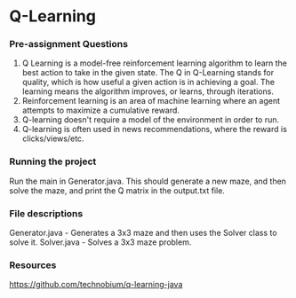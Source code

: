 # Q-Learning

### Pre-assignment Questions
1. Q Learning is a model-free reinforcement learning algorithm to learn the best action to take in the given state. The Q in Q-Learning stands for quality, which is how useful a given action is in achieving a goal. The learning means the algorithm improves, or learns, through iterations.
2. Reinforcement learning is an area of machine learning where an agent attempts to maximize a cumulative reward.
3. Q-learning doesn't require a model of the environment in order to run.
4. Q-learning is often used in news recommendations, where the reward is clicks/views/etc.

### Running the project

Run the main in Generator.java. This should generate a new maze, and then solve the maze, and print the Q matrix in the output.txt file.

### File descriptions

Generator.java - Generates a 3x3 maze and then uses the Solver class to solve it.
Solver.java -  Solves a 3x3 maze problem.

### Resources
https://github.com/technobium/q-learning-java
